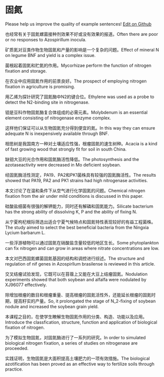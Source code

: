# 固氮

Please help us improve the quality of example sentences! [Edit on Github](https://github.com/jiyushe/jiyu-example-sentence-source/blob/main/chinese/gudan.md)

<p><span class="chinese">也经常有关于固氮螺菌接种剂效果不好或没有效果的报道。</span><span class="english">Often there are poor or no responses to Azospirillum inocula.</span></p>

<p><span class="chinese">矿质氮对豆类作物生物固氮和产量的影响是一个复杂的问题。</span><span class="english">Effect of mineral N on legume BNF and yield is a complex issue.</span></p>

<p><span class="chinese">菌根起着固氮和贮氮的作用。</span><span class="english">Mycorhizae perform the function of nitrogen fixation and storage.</span></p>

<p><span class="chinese">在农业中应用固氮作用的前景良好。</span><span class="english">The prospect of employing nitrogen fixation in agriculture is promising.</span></p>

<p><span class="chinese">用乙烯为探针研究了固氮酶中N2的键合位。</span><span class="english">Ethylene was used as a probe to detect the N2-binding site in nitrogenase.</span></p>

<p><span class="chinese">钼是豆科作物固氮酶复合体组成的必需元素。</span><span class="english">Molybdenum is an essential element consisting of nitrogenase enzyme complex.</span></p>

<p><span class="chinese">这样他们保证可以从生物固氮充分得到便宜的氮。</span><span class="english">In this way they can ensure adequate N is inexpensively available through BNF.</span></p>

<p><span class="chinese">相思树是我国南方一种对土壤适应性强，根瘤固氮的速生树种。</span><span class="english">Acacia is a kind of fast growing wood that strongly fit for soil in south China.</span></p>

<p><span class="chinese">缺钼大豆的光合作用和固氮酶活性降低。</span><span class="english">The photosynthesis and the azotaseactivity were decreased in Mo deficient soybean.</span></p>

<p><span class="chinese">经固氮酶活性测定，PA19、PA2和PK1菌株具有较强的固氮酶活性。</span><span class="english">The results showed that PA19, PA2 and PK1 strains had high nitrogenase activities.</span></p>

<p><span class="chinese">本文讨论了在温和条件下从空气进行化学固氮的问题。</span><span class="english">Chemical nitrogen fixation from the air under mild conditions is discussed in this paper.</span></p>

<p><span class="chinese">硅酸盐细菌有很强的解钾能力，同时还有解磷和固氮能力。</span><span class="english">Silicate bacterium has the strong ability of dissolving K, P and the ability of fixing N.</span></p>

<p><span class="chinese">从宁夏枸杞根际筛选出适合宁夏气候特点和固氮特性表现较好的有益工程菌株。</span><span class="english">The study aimed to select the best beneficial bacteria from the Ningxia Lycium barbarum L.</span></p>

<p><span class="chinese">一些浮游植物可以通过固氮在硝酸盐含量较低的地区生长。</span><span class="english">Some phytoplankton can fix nitrogen and can grow in areas where nitrate concentrations are low.</span></p>

<p><span class="chinese">本文对巴西固氮螺菌固氮基因的结构和调控进行综述。</span><span class="english">The structure and regulation of nif genes in Azospirllum brasilense is reviewed in this article.</span></p>

<p><span class="chinese">交叉结瘤试验发现，它既可以在苜蓿上又能在大豆上结瘤固氮。</span><span class="english">Nodulation experiments showed that both soybean and alfalfa were nodulated by XJ96077 effectively.</span></p>

<p><span class="chinese">除增加根瘤的数目和根瘤重量、提高根瘤的固氮活性外，还能延长根瘤的固氮时期，提高籽实的产量。</span><span class="english">So, it prolongated the stage of N_2-fixing of soybean nodule and increased the soybean grain yield.</span></p>

<p><span class="chinese">本课程之目的，在使学生瞭解生物固氮作用的分类、构造、功能以及应用。</span><span class="english">Introduce the classfication, structure, function and application of biological fixation of nitrogen.</span></p>

<p><span class="chinese">为了模拟生物固氮，对固氮酶进行了一系列的研究。</span><span class="english">In order to simulated biological nitrogen fixation, a series of studies on nitrogenase are proceeded.</span></p>

<p><span class="chinese">实践证明，生物固氮是大面积提高土壤肥力的一项有效措施。</span><span class="english">The biological azotification has been proved as an effective way to fertilize soils through practice.</span></p>

